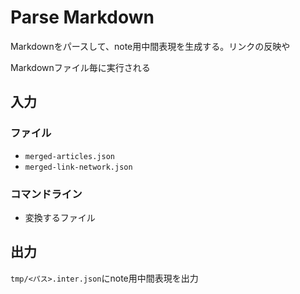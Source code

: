 # Parse Markdown

Markdownをパースして、note用中間表現を生成する。リンクの反映や

Markdownファイル毎に実行される

## 入力

### ファイル

- `merged-articles.json`
- `merged-link-network.json`

### コマンドライン

- 変換するファイル

## 出力

`tmp/<パス>.inter.json`にnote用中間表現を出力
